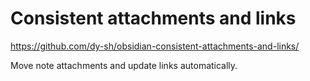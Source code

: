 # Consistent attachments and links

https://github.com/dy-sh/obsidian-consistent-attachments-and-links/

Move note attachments and update links automatically.
